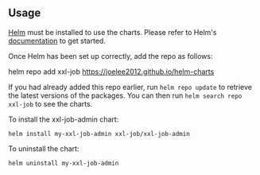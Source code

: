 ## Usage

[Helm](https://helm.sh) must be installed to use the charts.  Please refer to
Helm's [documentation](https://helm.sh/docs) to get started.

Once Helm has been set up correctly, add the repo as follows:

  helm repo add xxl-job https://joelee2012.github.io/helm-charts

If you had already added this repo earlier, run `helm repo update` to retrieve
the latest versions of the packages.  You can then run `helm search repo
xxl-job` to see the charts.

To install the xxl-job-admin chart:

    helm install my-xxl-job-admin xxl-job/xxl-job-admin

To uninstall the chart:

    helm uninstall my-xxl-job-admin